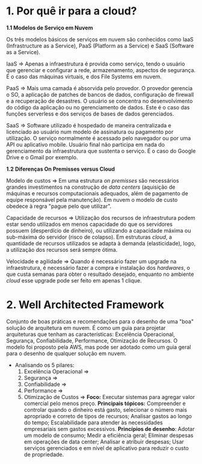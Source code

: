# 1. Por quê ir para a cloud?

**1.1 Modelos de Serviço em Nuvem**

Os três modelos básicos de serviços em nuvem são conhecidos como IaaS (Infrastructure as a Service), PaaS (Platform as a Service) e SaaS (Software as a Service).

IaaS ⇒ Apenas a infraestrutura é provida como serviço, tendo o usuário que gerenciar e configurar a rede, armazenamento, aspectos de segurança. É o caso das máquinas virtuais, e dos File Systems em nuvem.

PaaS ⇒ Mais uma camada é absorvida pelo provedor. O provedor gerencia o SO, a aplicação de patches de bancos de dados, configuração de firewall e a recuperação de desastres. O usuário se concentra no desenvolvimento do código da aplicação ou no gerenciamento de dados. Este é o caso das funções serverless e dos serviços de bases de dados gerenciados.

SaaS ⇒ Software utilizado é hospedado de maneira centralizada e licenciado ao usuário num modelo de assinatura ou pagamento por utilização. O serviço normalmente é acessado pelo navegador ou por uma API ou aplicativo mobile. Usuário final não participa em nada do gerenciamento da infraestrutura que sustenta o serviço. É o caso do Google Drive e o Gmail por exemplo.

**1.2** **Diferenças On Premisses versus Cloud**

Modelo de custos ⇒ Em uma estrutura *on premisses* são necessários grandes investimentos na construção de *data centers* (aquisição de máquinas e recursos computacionais adequados, além de pagamento de equipe responsável pela manutenção). Em nuvem o modelo de custo obedece à regra "pague pelo que utilizar".

Capacidade de recursos ⇒ Utilização dos recursos de infraestrutura podem estar sendo utilizados em menos capacidade do que os servidores possuem (desperdício de dinheiro), ou utilizando a capacidade máxima ou sub-máxima do servidor (risco de colapso). Em estruturas *cloud*, a quantidade de recursos utilizados se adapta à demanda (elasticidade), logo, a utilização dos recursos será sempre ótima.


Velocidade e agilidade ⇒ Quando é necessário fazer um upgrade na infraestrutura, é necessário fazer a compra e instalação dos *hardwares*, o que custa semanas para obter o resultado desejado, enquanto no ambiente *cloud* esse upgrade pode ser feito em apenas 1 clique.

# 2. Well Architected Framework


Conjunto de boas práticas e recomendações para o desenho de uma "boa" solução de arquitetura em nuvem. É como um guia para projetar arquiteturas que tenham as características: Excelência Operacional, Segurança, Confiabilidade, Performance, Otimização de Recursos. O modelo foi proposto pela AWS, mas pode ser adotado como um guia geral para o desenho de qualquer solução em nuvem.

- Analisando os 5 pilares:
    1. Excelência Operacional ⇒ 
    2. Segurança ⇒ 
    3. Confiabilidade ⇒ 
    4. Performance ⇒ 
    5. Otimização de Custos ⇒ **Foco:** Executar sistemas para agregar valor comercial pelo menos preço. **Principais tópicos:** Compreender e controlar quando o dinheiro está gasto, selecionar o número mais apropriado e correto de tipos de recursos; Analisar gastos ao longo do tempo; Escalabilidade para atender às necessidades empresariais sem gastos excessivos. **Princípios de desenho**: Adotar um modelo de consumo; Medir a eficiência geral; Eliminar despesas em operações de data center; Analisar e atribuir despesas; Usar serviços gerenciados e em nível de aplicativo para reduzir o custo de propriedade.
